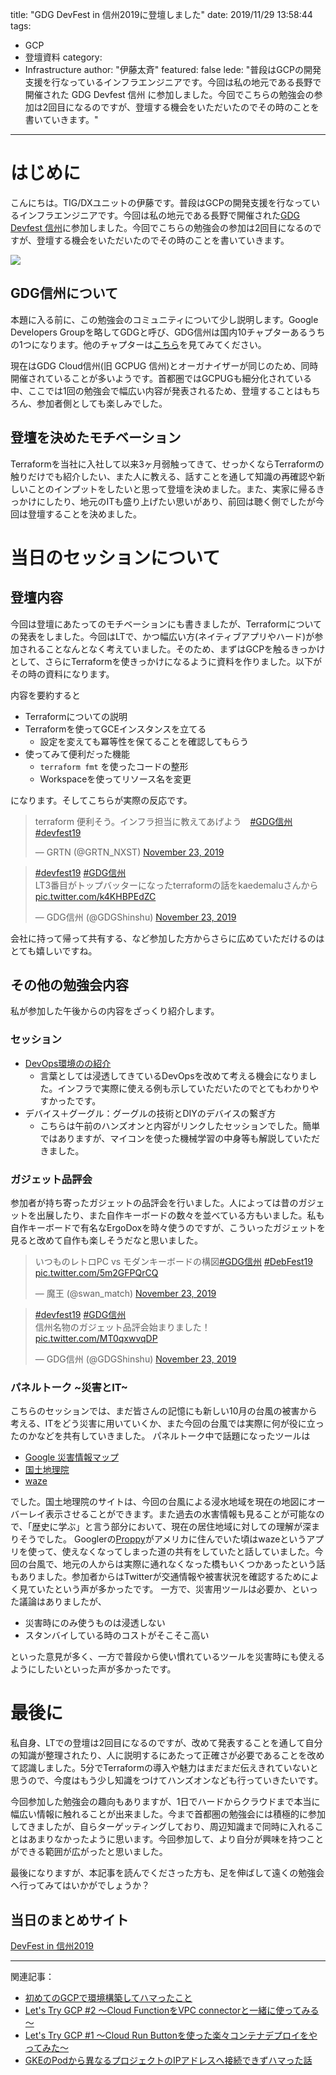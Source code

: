 title: "GDG DevFest in 信州2019に登壇しました"
date: 2019/11/29 13:58:44
tags:
  - GCP
  - 登壇資料
category:
  - Infrastructure
author: "伊藤太斉"
featured: false
lede: "普段はGCPの開発支援を行なっているインフラエンジニアです。今回は私の地元である長野で開催された GDG Devfest 信州 に参加しました。今回でこちらの勉強会の参加は2回目になるのですが、登壇する機会をいただいたのでその時のことを書いていきます。"
---
# はじめに
こんにちは。TIG/DXユニットの伊藤です。普段はGCPの開発支援を行なっているインフラエンジニアです。今回は私の地元である長野で開催された[GDG Devfest 信州](https://gdg-shinshu.connpass.com/event/151084/)に参加しました。今回でこちらの勉強会の参加は2回目になるのですが、登壇する機会をいただいたのでその時のことを書いていきます。

<img src="/images/20191129/photo_20191129_01.jpeg" class="img-small-size">


## GDG信州について
本題に入る前に、この勉強会のコミュニティについて少し説明します。Google Developers Groupを略してGDGと呼び、GDG信州は国内10チャプターあるうちの1つになります。他のチャプターは[こちら](https://sites.google.com/site/gdgjapan/)を見てみてください。

現在はGDG Cloud信州(旧 GCPUG 信州)とオーガナイザーが同じのため、同時開催されていることが多いようです。首都圏ではGCPUGも細分化されている中、ここでは1回の勉強会で幅広い内容が発表されるため、登壇することはもちろん、参加者側としても楽しみでした。


## 登壇を決めたモチベーション
Terraformを当社に入社して以来3ヶ月弱触ってきて、せっかくならTerraformの触りだけでも紹介したい、また人に教える、話すことを通して知識の再確認や新しいことのインプットをしたいと思って登壇を決めました。また、実家に帰るきっかけにしたり、地元のITも盛り上げたい思いがあり、前回は聴く側でしたが今回は登壇することを決めました。


# 当日のセッションについて
## 登壇内容
今回は登壇にあたってのモチベーションにも書きましたが、Terraformについての発表をしました。今回はLTで、かつ幅広い方(ネイティブアプリやハード)が参加されることなんとなく考えていました。そのため、まずはGCPを触るきっかけとして、さらにTerraformを使きっかけになるように資料を作りました。以下がその時の資料になります。

<script async class="speakerdeck-embed" data-id="fea7b09893e0479cb2f4d5a969c43e70" data-ratio="1.33333333333333" src="//speakerdeck.com/assets/embed.js"></script>

内容を要約すると

- Terraformについての説明
- Terraformを使ってGCEインスタンスを立てる
    - 設定を変えても冪等性を保てることを確認してもらう
- 使ってみて便利だった機能
    - `terraform fmt` を使ったコードの整形
    - Workspaceを使ってリソース名を変更

になります。そしてこちらが実際の反応です。

<blockquote class="twitter-tweet"><p lang="ja" dir="ltr">terraform 便利そう。インフラ担当に教えてあげよう　<a href="https://twitter.com/hashtag/GDG%E4%BF%A1%E5%B7%9E?src=hash&amp;ref_src=twsrc%5Etfw">#GDG信州</a> <a href="https://twitter.com/hashtag/devfest19?src=hash&amp;ref_src=twsrc%5Etfw">#devfest19</a></p>&mdash; GRTN (@GRTN_NXST) <a href="https://twitter.com/GRTN_NXST/status/1198118758948061185?ref_src=twsrc%5Etfw">November 23, 2019</a></blockquote> <script async src="https://platform.twitter.com/widgets.js" charset="utf-8"></script>

<blockquote class="twitter-tweet"><p lang="ja" dir="ltr"><a href="https://twitter.com/hashtag/devfest19?src=hash&amp;ref_src=twsrc%5Etfw">#devfest19</a> <a href="https://twitter.com/hashtag/GDG%E4%BF%A1%E5%B7%9E?src=hash&amp;ref_src=twsrc%5Etfw">#GDG信州</a><br>LT3番目がトップバッターになったterraformの話をkaedemaluさんから <a href="https://t.co/k4KHBPEdZC">pic.twitter.com/k4KHBPEdZC</a></p>&mdash; GDG信州 (@GDGShinshu) <a href="https://twitter.com/GDGShinshu/status/1198118731253043200?ref_src=twsrc%5Etfw">November 23, 2019</a></blockquote> <script async src="https://platform.twitter.com/widgets.js" charset="utf-8"></script>

会社に持って帰って共有する、など参加した方からさらに広めていただけるのはとても嬉しいですね。

## その他の勉強会内容
私が参加した午後からの内容をざっくり紹介します。

### セッション
- [DevOps環境のの紹介](https://speakerdeck.com/koda/devfest-in-shinshu-2019-abount-devops-in-gcp)
    - 言葉としては浸透してきているDevOpsを改めて考える機会になりました。インフラで実際に使える例も示していただいたのでとてもわかりやすかったです。
- デバイス＋グーグル：グーグルの技術とDIYのデバイスの繋ぎ方
    - こちらは午前のハンズオンと内容がリンクしたセッションでした。簡単ではありますが、マイコンを使った機械学習の中身等も解説していただきました。

### ガジェット品評会
参加者が持ち寄ったガジェットの品評会を行いました。人によっては昔のガジェットを出展したり、また自作キーボードの数々を並べている方もいました。私も自作キーボードで有名なErgoDoxを時々使うのですが、こういったガジェットを見ると改めて自作も楽しそうだなと思いました。

<blockquote class="twitter-tweet"><p lang="ja" dir="ltr">いつものレトロPC vs モダンキーボードの構図<a href="https://twitter.com/hashtag/GDG%E4%BF%A1%E5%B7%9E?src=hash&amp;ref_src=twsrc%5Etfw">#GDG信州</a> <a href="https://twitter.com/hashtag/DebFest19?src=hash&amp;ref_src=twsrc%5Etfw">#DebFest19</a> <a href="https://t.co/5m2GFPQrCQ">pic.twitter.com/5m2GFPQrCQ</a></p>&mdash; 魔王 (@swan_match) <a href="https://twitter.com/swan_match/status/1198085871397826560?ref_src=twsrc%5Etfw">November 23, 2019</a></blockquote> <script async src="https://platform.twitter.com/widgets.js" charset="utf-8"></script>

<blockquote class="twitter-tweet"><p lang="ja" dir="ltr"><a href="https://twitter.com/hashtag/devfest19?src=hash&amp;ref_src=twsrc%5Etfw">#devfest19</a> <a href="https://twitter.com/hashtag/GDG%E4%BF%A1%E5%B7%9E?src=hash&amp;ref_src=twsrc%5Etfw">#GDG信州</a><br>信州名物のガジェット品評会始まりました！ <a href="https://t.co/MT0qxwvqDP">pic.twitter.com/MT0qxwvqDP</a></p>&mdash; GDG信州 (@GDGShinshu) <a href="https://twitter.com/GDGShinshu/status/1198112181981593600?ref_src=twsrc%5Etfw">November 23, 2019</a></blockquote> <script async src="https://platform.twitter.com/widgets.js" charset="utf-8"></script>


### パネルトーク ~災害とIT~
こちらのセッションでは、まだ皆さんの記憶にも新しい10月の台風の被害から考える、ITをどう災害に用いていくか、また今回の台風では実際に何が役に立ったのかなどを共有していきました。
パネルトーク中で話題になったツールは

- [Google 災害情報マップ](https://www.google.org/crisismap/japan?hl=ja&gl=jp)
- [国土地理院](https://maps.gsi.go.jp/#13/36.680751/138.285317/&base=std&ls=std%7C20191012typhoon19_chikumagawa_1016do_sokuho&blend=0&disp=11&lcd=seamlessphoto&vs=c0j0h0k0l0u0t0z0r0s1m0f0&vs2=f0&sync=1&base2=ort&ls2=ort%7Cexperimental_anno&disp2=11&lcd2=experimental_jhj)
- [waze](https://www.waze.com/ja)

でした。国土地理院のサイトは、今回の台風による浸水地域を現在の地図にオーバーレイ表示させることができます。また過去の水害情報も見ることが可能なので、「歴史に学ぶ」と言う部分において、現在の居住地域に対しての理解が深まりそうでした。
Googlerの[Proppy](https://twitter.com/proppy)がアメリカに住んでいた頃はwazeというアプリを使って、使えなくなってしまった道の共有をしていたと話していました。今回の台風で、地元の人からは実際に通れなくなった橋もいくつかあったという話もありました。参加者からはTwitterが交通情報や被害状況を確認するためによく見ていたという声が多かったです。
一方で、災害用ツールは必要か、といった議論はありましたが、

- 災害時にのみ使うものは浸透しない
- スタンバイしている時のコストがそこそこ高い

といった意見が多く、一方で普段から使い慣れているツールを災害時にも使えるようにしたいといった声が多かったです。

# 最後に
私自身、LTでの登壇は2回目になるのですが、改めて発表することを通して自分の知識が整理されたり、人に説明するにあたって正確さが必要であることを改めて認識しました。5分でTerraformの導入や魅力はまだまだ伝えきれていないと思うので、今度はもう少し知識をつけてハンズオンなども行っていきたいです。

今回参加した勉強会の趣向もありますが、1日でハードからクラウドまで本当に幅広い情報に触れることが出来ました。今まで首都圏の勉強会には積極的に参加してきましたが、自らターゲッティングしており、周辺知識まで同時に入れることはあまりなかったように思います。今回参加して、より自分が興味を持つことができる範囲が広がったと思いました。

最後になりますが、本記事を読んでくださった方も、足を伸ばして遠くの勉強会へ行ってみてはいかがでしょうか？

## 当日のまとめサイト
[DevFest in 信州2019](https://sites.google.com/site/gdgshinshu/home/archive/devfest19)


----
関連記事：

* [初めてのGCPで環境構築してハマったこと](/articles/20190820/)
* [Let's Try GCP #2 ～Cloud FunctionをVPC connectorと一緒に使ってみる～](/articles/20190927/)
* [Let's Try GCP #1 ～Cloud Run Buttonを使った楽々コンテナデプロイをやってみた～](/articles/20190909/)
* [GKEのPodから異なるプロジェクトのIPアドレスへ接続できずハマった話](/articles/20190827/)
